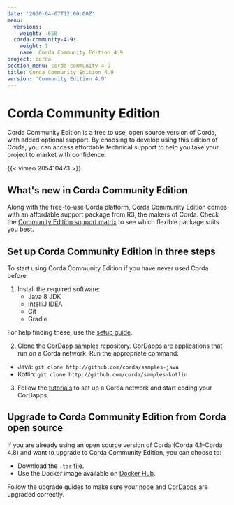 ```yaml
---
date: '2020-04-07T12:00:00Z'
menu:
  versions:
    weight: -650
  corda-community-4-9:
    weight: 1
    name: Corda Community Edition 4.9
project: corda
section_menu: corda-community-4-9
title: Corda Community Edition 4.9
version: 'Community Edition 4.9'
---
```


# Corda Community Edition

Corda Community Edition is a free to use, open source version of Corda, with added optional support. By choosing to develop using this edition of Corda, you can access affordable technical support to help you take your project to market with confidence.

{{< vimeo 205410473 >}}

## What's new in Corda Community Edition

Along with the free-to-use Corda platform, Corda Community Edition comes with an affordable support package from R3, the makers of Corda. Check the [Community Edition support matrix](http://corda.net/support) to see which flexible package suits you best.

## Set up Corda Community Edition in three steps

To start using Corda Community Edition if you have never used Corda before:

1. Install the required software:
    * Java 8 JDK
    * IntelliJ IDEA
    * Git
    * Gradle

For help finding these, use the [setup guide](community/getting-set-up.md).

2. Clone the CorDapp samples repository. CorDapps are applications that run on a Corda network. Run the appropriate command:

* Java: `git clone http://github.com/corda/samples-java`
* Kotlin: `git clone http://github.com/corda/samples-kotlin`

3. Follow the [tutorials](community/tutorial-cordapp.md) to set up a Corda network and start coding your CorDapps.

## Upgrade to Corda Community Edition from Corda open source

If you are already using an open source version of Corda (Corda 4.1–Corda 4.8) and want to upgrade to Corda Community Edition, you can choose to:

* Download the `.tar` [file](https://download.corda.net/corda-community-edition/4.9/community-4.9.tar).
* Use the Docker image available on [Docker Hub](https://hub.docker.com/repository/docker/corda/community).

Follow the upgrade guides to make sure your [node](community/node-upgrade-notes.md) and [CorDapps](community/upgrade-cordapps.md) are upgraded correctly.
